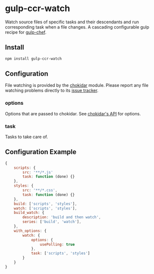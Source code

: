 # gulp-ccr-watch
Watch source files of specific tasks and their descendants and run corresponding task when a file changes.
A cascading configurable gulp recipe for [gulp-chef](https://github.com/gulp-cookery/gulp-chef).

## Install
```bash
npm install gulp-ccr-watch
```
## Configuration
File watching is provided by the [chokidar](https://github.com/paulmillr/chokidar) module. Please report any file watching problems directly to its [issue tracker](https://github.com/paulmillr/chokidar/issues).

### options
Options that are passed to chokidar. See [chokidar's API](https://github.com/paulmillr/chokidar#api) for options.

### task
Tasks to take care of.

## Configuration Example
```javascript
{
    scripts: {
        src: '**/*.js'
        task: function (done) {}
    },
    styles: {
        src: '**/*.css',
        task: function (done) {}
    },
    build: ['scripts', 'styles'],
    watch: ['scripts', 'styles'],
    build_watch: {
        description: 'build and then watch',
        series: ['build', 'watch'],
    },
    with_options: {
        watch: {
            options: {
                usePolling: true
            },
            task: ['scripts', 'styles']
        }
    }
}
```
